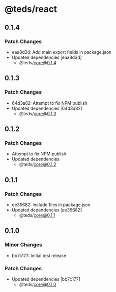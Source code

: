 # @teds/react

## 0.1.4

### Patch Changes

- eaa8d3d: Add main export fields in package.json
- Updated dependencies [eaa8d3d]
  - @teds/core@0.1.4

## 0.1.3

### Patch Changes

- 64d3a82: Attempt to fix NPM publish
- Updated dependencies [64d3a82]
  - @teds/core@0.1.3

## 0.1.2

### Patch Changes

- Attempt to fix NPM publish
- Updated dependencies
  - @teds/core@0.1.2

## 0.1.1

### Patch Changes

- ee35682: Include files in package.json
- Updated dependencies [ee35682]
  - @teds/core@0.1.1

## 0.1.0

### Minor Changes

- bb7c177: Initial test release

### Patch Changes

- Updated dependencies [bb7c177]
  - @teds/core@0.1.0
